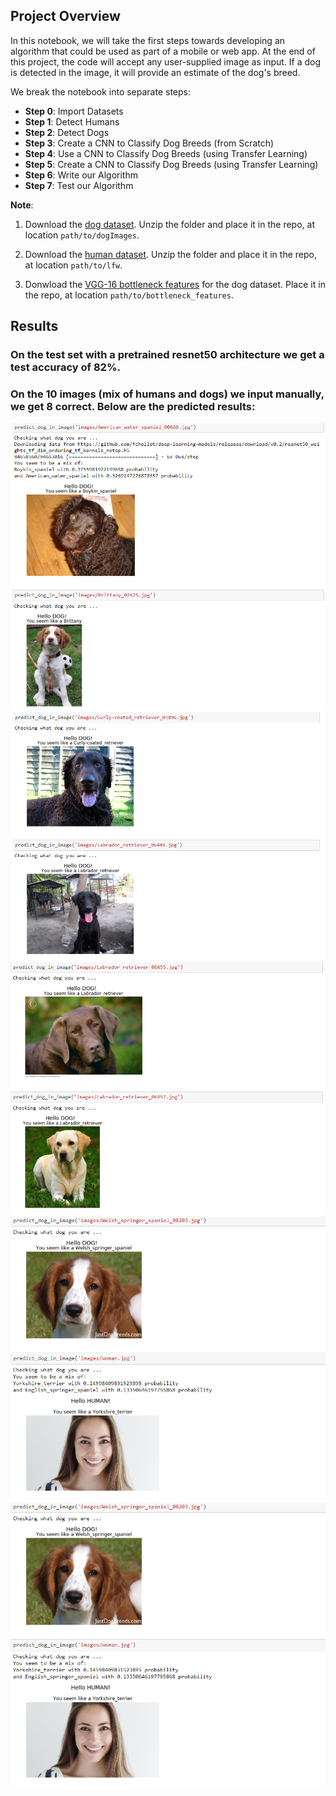 ## Project Overview

In this notebook, we will take the first steps towards developing an algorithm that could be used as part of a mobile or web app.  At the end of this project, the code will accept any user-supplied image as input.  If a dog is detected in the image, it will provide an estimate of the dog's breed.

We break the notebook into separate steps:

* **Step 0**: Import Datasets
* **Step 1**: Detect Humans
* **Step 2**: Detect Dogs
* **Step 3**: Create a CNN to Classify Dog Breeds (from Scratch)
* **Step 4**: Use a CNN to Classify Dog Breeds (using Transfer Learning)
* **Step 5**: Create a CNN to Classify Dog Breeds (using Transfer Learning)
* **Step 6**: Write our Algorithm
* **Step 7**: Test our Algorithm

**Note**: 

1. Download the [dog dataset](https://s3-us-west-1.amazonaws.com/udacity-aind/dog-project/dogImages.zip).  Unzip the folder and place it in the repo, at location `path/to/dogImages`. 

2. Download the [human dataset](https://s3-us-west-1.amazonaws.com/udacity-aind/dog-project/lfw.zip).  Unzip the folder and place it in the repo, at location `path/to/lfw`. 

3. Donwload the [VGG-16 bottleneck features](https://s3-us-west-1.amazonaws.com/udacity-aind/dog-project/DogVGG16Data.npz) for the dog dataset.  Place it in the repo, at location `path/to/bottleneck_features`.

## Results

### On the test set with a pretrained resnet50 architecture we get a test accuracy of 82%. 

### On the 10 images (mix of humans and dogs) we input manually, we get 8 correct. Below are the predicted results:

<img src="results/1.png">
<img src="results/2.png">
<img src="results/3.png">
<img src="results/4.png">
<img src="results/4.png">
